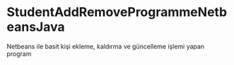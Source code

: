 # StudentAddRemoveProgrammeNetbeansJava

Netbeans ile basit kişi ekleme, kaldırma ve güncelleme işlemi yapan program
